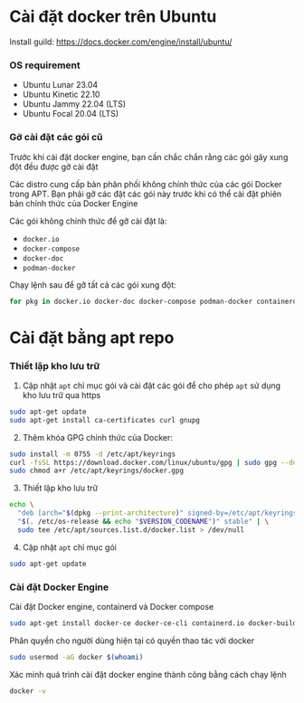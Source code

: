 # Cài đặt docker trên Ubuntu

Install guild: https://docs.docker.com/engine/install/ubuntu/

### OS requirement

- Ubuntu Lunar 23.04
- Ubuntu Kinetic 22.10
- Ubuntu Jammy 22.04 (LTS)
- Ubuntu Focal 20.04 (LTS)

### Gỡ cài đặt các gói cũ

Trước khi cài đặt docker engine, bạn cần chắc chắn rằng các gói gây xung đột đều được gỡ cài đặt

Các distro cung cấp bản phân phối không chính thức của các gói Docker trong APT. Bạn phải gỡ các đặt các gói này trước khi có thể cài đặt phiên bản chính thức của Docker Engine

Các gói không chính thức để gỡ cài đặt là:

- `docker.io`
- `docker-compose`
- `docker-doc`
- `podman-docker`

Chạy lệnh sau để gỡ tất cả các gói xung đột:

```sh
for pkg in docker.io docker-doc docker-compose podman-docker containerd runc; do sudo apt-get remove $pkg; done
```

# Cài đặt bằng apt repo

### Thiết lập kho lưu trữ

1. Cập nhật `apt` chỉ mục gói và cài đặt các gói để cho phép `apt` sử dụng kho lưu trữ qua https

```sh
sudo apt-get update
sudo apt-get install ca-certificates curl gnupg
```

2. Thêm khóa GPG chính thức của Docker:

```sh
sudo install -m 0755 -d /etc/apt/keyrings
curl -fsSL https://download.docker.com/linux/ubuntu/gpg | sudo gpg --dearmor -o /etc/apt/keyrings/docker.gpg
sudo chmod a+r /etc/apt/keyrings/docker.gpg
```

3. Thiết lập kho lưu trữ

```sh
echo \
  "deb [arch="$(dpkg --print-architecture)" signed-by=/etc/apt/keyrings/docker.gpg] https://download.docker.com/linux/ubuntu \
  "$(. /etc/os-release && echo "$VERSION_CODENAME")" stable" | \
  sudo tee /etc/apt/sources.list.d/docker.list > /dev/null
```

4. Cập nhật `apt` chỉ mục gói

```sh
sudo apt-get update
```

### Cài đặt Docker Engine

Cài đặt Docker engine, containerd và Docker compose

```sh
sudo apt-get install docker-ce docker-ce-cli containerd.io docker-buildx-plugin docker-compose-plugin -y
```

Phân quyền cho người dùng hiện tại có quyền thao tác với docker

```sh
sudo usermod -aG docker $(whoami)
```

Xác minh quá trình cài đặt docker engine thành công bằng cách chạy lệnh

```sh
docker -v
```

